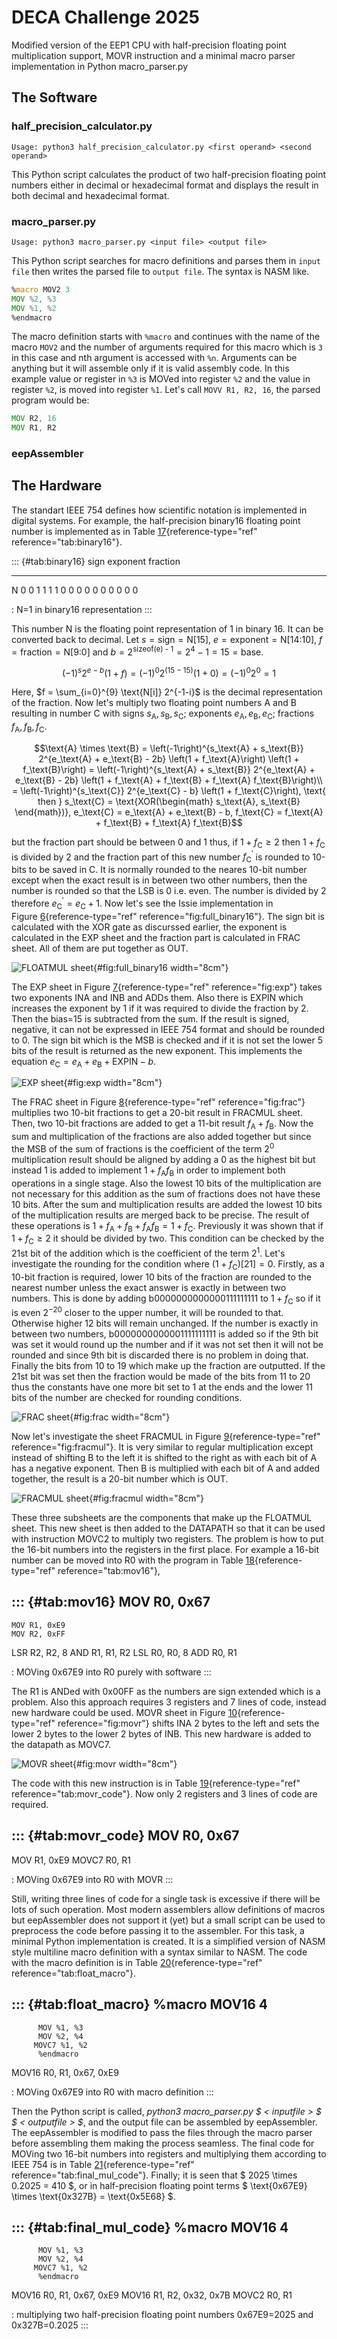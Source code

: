 # DECA Challenge 2025

Modified version of the EEP1 CPU with half-precision floating point multiplication support, MOVR instruction and a minimal macro parser implementation in Python macro_parser.py

## The Software

### half_precision_calculator.py

```
Usage: python3 half_precision_calculator.py <first operand> <second operand>
```

This Python script calculates the product of two half-precision floating point numbers either in decimal or hexadecimal format and displays the result in both decimal and hexadecimal format.

### macro_parser.py

```
Usage: python3 macro_parser.py <input file> <output file>
```

This Python script searches for macro definitions and parses them in `input file` then writes the parsed file to `output file`. The syntax is NASM like.

```asm
%macro MOV2 3
MOV %2, %3
MOV %1, %2
%endmacro
```

The macro definition starts with `%macro` and continues with the name of the macro `MOV2` and the number of arguments required for this macro which is `3` in this case and nth argument is accessed with `%n`. Arguments can be anything but it will assemble only if it is valid assembly code. In this example value or register in `%3` is MOVed into register `%2` and the value in register `%2`, is moved into register `%1`. Let's call `MOVV R1, R2, 16`, the parsed program would be:

```asm
MOV R2, 16
MOV R1, R2
```

### eepAssembler

## The Hardware

The standart IEEE 754 defines how scientific notation is implemented in
digital systems. For example, the half-precision binary16 floating point
number is implemented as in
Table [17](#tab:binary16){reference-type="ref"
reference="tab:binary16"}.

::: {#tab:binary16}
       sign   exponent                   fraction
  --- ------ ---------- --- --- --- --- ---------- --- --- --- --- --- --- --- --- ---
   N    0        0       1   1   1   1      0       0   0   0   0   0   0   0   0   0

  : N=1 in binary16 representation
:::

This number N is the floating point representation of 1 in binary 16. It
can be converted back to decimal. Let
$s = \text{sign} = \text{N[15]}$,
$e = \text{exponent} = \text{N[14:10]}$,
$f = \text{fraction} = \text{N[9:0]}$ and
$b = 2^{\text{sizeof(e) - 1}} = 2^4 - 1 = 15 = \text{base}$.

$$\left(-1\right)^s 2^{e - b} \left(1 + f\right) = \left(-1\right)^0 2^{\left(15 - 15\right)} \left(1 + 0\right) = \left(-1\right)^0 2^0 = 1$$

Here, $f = \sum_{i=0}^{9} \text{N[i]} 2^{-1-i}$ is the decimal
representation of the fraction. Now let's multiply two floating point
numbers A and B resulting in number C with signs
$s_\text{A}, s_\text{B}, s_\text{C}$; exponents
$e_\text{A}, e_\text{B}, e_\text{C}$; fractions
$f_\text{A}, f_\text{B}, f_\text{C}$.

$$\text{A} \times \text{B} = \left(-1\right)^{s_\text{A} + s_\text{B}} 2^{e_\text{A} + e_\text{B} - 2b} \left(1 + f_\text{A}\right) \left(1 + f_\text{B}\right) = \left(-1\right)^{s_\text{A} + s_\text{B}} 2^{e_\text{A} + e_\text{B} - 2b} \left(1 + f_\text{A} + f_\text{B} + f_\text{A} f_\text{B}\right)\\
    = \left(-1\right)^{s_\text{C}} 2^{e_\text{C} - b} \left(1 + f_\text{C}\right), \text{ then } s_\text{C} = \text{XOR(\begin{math} s_\text{A}, s_\text{B} \end{math})}, e_\text{C} = e_\text{A} + e_\text{B} - b, f_\text{C} = f_\text{A} + f_\text{B} + f_\text{A} f_\text{B}$$

but the fraction part should be between 0 and 1 thus, if
$1 + f_\text{C} \ge 2$ then $1 + f_\text{C}$ is divided by 2 and the
fraction part of this new number $f^\prime_\text{C}$ is rounded to
10-bits to be saved in C. It is normally rounded to the neares 10-bit
number except when the exact result is in between two other numbers,
then the number is rounded so that the LSB is 0 i.e. even. The number is
divided by 2 therefore $e^\prime_\text{C} = e_\text{C} + 1$. Now let's
see the Issie implementation in
Figure [6](#fig:full_binary16){reference-type="ref"
reference="fig:full_binary16"}. The sign bit is calculated with the XOR
gate as discurssed earlier, the exponent is calculated in the EXP sheet
and the fraction part is calculated in FRAC sheet. All of them are put
together as OUT.

![FLOATMUL sheet](/media/floatmul.png){#fig:full_binary16
width="8cm"}

The EXP sheet in Figure [7](#fig:exp){reference-type="ref"
reference="fig:exp"} takes two exponents INA and INB and ADDs them. Also
there is EXPIN which increases the exponent by 1 if it was required to
divide the fraction by 2. Then the bias=15 is subtracted from the sum.
If the result is signed, negative, it can not be expressed in IEEE 754
format and should be rounded to 0. The sign bit which is the MSB is
checked and if it is not set the lower 5 bits of the result is returned
as the new exponent. This implements the equation
$e_\text{C} = e_\text{A} + e_\text{B} + \text{EXPIN} - b$.

![EXP sheet](/media/exp.png){#fig:exp width="8cm"}

The FRAC sheet in Figure [8](#fig:frac){reference-type="ref"
reference="fig:frac"} multiplies two 10-bit fractions to get a 20-bit
result in FRACMUL sheet. Then, two 10-bit fractions are added to get a
11-bit result $f_\text{A} + f_\text{B}$. Now the sum and
multiplication of the fractions are also added together but since the
MSB of the sum of fractions is the coefficient of the term $2^0$
multiplication result should be aligned by adding a 0 as the highest bit
but instead 1 is added to implement $1 + f_\text{A} f_\text{B}$ in
order to implement both operations in a single stage. Also the lowest 10
bits of the multiplication are not necessary for this addition as the
sum of fractions does not have these 10 bits. After the sum and
multiplication results are added the lowest 10 bits of the
multiplication results are merged back to be precise. The result of
these operations is
$1 + f_\text{A} + f_\text{B} + f_\text{A} f_\text{B} = 1 + f_\text{C}$.
Previously it was shown that if $1 + f_\text{C} \ge 2$ it should be
divided by two. This condition can be checked by the 21st bit of the
addition which is the coefficient of the term $2^1$. Let's investigate
the rounding for the condition where
$\left(1 + f_\text{C}\right)\text{[21]} = 0$. Firstly, as a 10-bit
fraction is required, lower 10 bits of the fraction are rounded to the
nearest number unless the exact answer is exactly in between two
numbers. This is done by adding b0000000000000111111111 to
$1 + f_\text{C}$ so if it is even $2^{-20}$ closer to the upper
number, it will be rounded to that. Otherwise higher 12 bits will remain
unchanged. If the number is exactly in between two numbers,
b0000000000001111111111 is added so if the 9th bit was set it would
round up the number and if it was not set then it will not be rounded
and since 9th bit is discarded there is no problem in doing that.
Finally the bits from 10 to 19 which make up the fraction are outputted.
If the 21st bit was set then the fraction would be made of the bits from
11 to 20 thus the constants have one more bit set to 1 at the ends and
the lower 11 bits of the number are checked for rounding conditions.

![FRAC sheet](/media/frac.png){#fig:frac width="8cm"}

Now let's investigate the sheet FRACMUL in
Figure [9](#fig:fracmul){reference-type="ref" reference="fig:fracmul"}.
It is very similar to regular multiplication except instead of shifting
B to the left it is shifted to the right as with each bit of A has a
negative exponent. Then B is multiplied with each bit of A and added
together, the result is a 20-bit number which is OUT.

![FRACMUL sheet](/media/fracmul.png){#fig:fracmul width="8cm"}

These three subsheets are the components that make up the FLOATMUL
sheet. This new sheet is then added to the DATAPATH so that it can be
used with instruction MOVC2 to multiply two registers. The problem is
how to put the 16-bit numbers into the registers in the first place. For
example a 16-bit number can be moved into R0 with the program in
Table [18](#tab:mov16){reference-type="ref" reference="tab:mov16"},

::: {#tab:mov16}
    MOV R0, 0x67
  ----------------
    MOV R1, 0xE9
    MOV R2, 0xFF
   LSR R2, R2, 8
   AND R1, R1, R2
   LSL R0, R0, 8
     ADD R0, R1

  : MOVing 0x67E9 into R0 purely with software
:::

The R1 is ANDed with 0x00FF as the numbers are sign extended which is a
problem. Also this approach requires 3 registers and 7 lines of code,
instead new hardware could be used. MOVR sheet in
Figure [10](#fig:movr){reference-type="ref" reference="fig:movr"} shifts
INA 2 bytes to the left and sets the lower 2 bytes to the lower 2 bytes
of INB. This new hardware is added to the datapath as MOVC7.

![MOVR sheet](/media/movr.png){#fig:movr width="8cm"}

The code with this new instruction is in
Table [19](#tab:movr_code){reference-type="ref"
reference="tab:movr_code"}. Now only 2 registers and 3 lines of code are
required.

::: {#tab:movr_code}
   MOV R0, 0x67
  --------------
   MOV R1, 0xE9
   MOVC7 R0, R1

  : MOVing 0x67E9 into R0 with MOVR
:::

Still, writing three lines of code for a single task is excessive if
there will be lots of such operation. Most modern assemblers allow
definitions of macros but eepAssembler does not support it (yet) but a
small script can be used to preprocess the code before passing it to the
assembler. For this task, a minimal Python implementation is created. It
is a simplified version of NASM style multiline macro definition with a
syntax similar to NASM. The code with the macro definition is in
Table [20](#tab:float_macro){reference-type="ref"
reference="tab:float_macro"}.

::: {#tab:float_macro}
        %macro MOV16 4
  --------------------------
          MOV %1, %3
          MOV %2, %4
         MOVC7 %1, %2
          %endmacro
   MOV16 R0, R1, 0x67, 0xE9

  : MOVing 0x67E9 into R0 with macro definition
:::

Then the Python script is called, *python3 macro_parser.py $ < $input
file$ > $ $ < $output file$ > $*, and the output file can be assembled
by eepAssembler. The eepAssembler is modified to pass the files through
the macro parser before assembling them making the process seamless. The
final code for MOVing two 16-bit numbers into registers and multiplying
them according to IEEE 754 is in
Table [21](#tab:final_mul_code){reference-type="ref"
reference="tab:final_mul_code"}. Finally; it is seen that
$ 2025 \times 0.2025 = 410 $, or in half-precision floating point terms
$ \text{0x67E9} \times \text{0x327B} = \text{0x5E68} $.

::: {#tab:final_mul_code}
        %macro MOV16 4
  --------------------------
          MOV %1, %3
          MOV %2, %4
         MOVC7 %1, %2
          %endmacro
   MOV16 R0, R1, 0x67, 0xE9
   MOV16 R1, R2, 0x32, 0x7B
         MOVC2 R0, R1

  : multiplying two half-precision floating point numbers 0x67E9=2025
  and 0x327B=0.2025
:::
